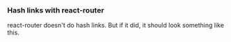 ### Hash links with react-router

react-router doesn't do hash links. But if it did, it should look something like this.